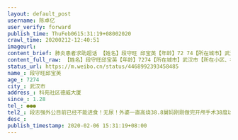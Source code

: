 ```yaml
---
layout: default_post
username: 陈卓亿
user_verify: forward
publish_time: ThuFeb0615:31:19+08002020
crawl_time: 20200212-12:40:51
imageurl: 
content_brief: 肺炎患者求助超话 【姓名】段守旺 邱宝英【年龄】72 74【所在城市】武汉市【所在小区、社区】科苑社区德威大厦【患病时间】1.28【联系方式】●●●【其他紧急联系人】段志强外公目前已经不能进食！无尿！外婆一直高烧38.8 舅妈刚刚做完开颅手术38度以上他们三位都在吸氧还是我们自 ...全文
content_full_raw: 【姓名】段守旺邱宝英【年龄】7274【所在城市】武汉市【所在小区、社区】科苑社区德威大厦【患病时间】1.28【联系方式】●●●【其他紧急联系人】段志强外公目前已经不能进食！无尿！外婆一直高烧38.8舅妈刚刚做完开颅手术38度以上他们三位都在吸氧还是我们自己想办法买的氧气！舅舅情况稍微好点病轻照顾病重2020年1月29日去医院做检查，分别是我的外公外婆舅舅舅妈到医院检查出肺部，其中外婆外公舅妈被检查出。有炎症疑似新冠心病读。但是医院无法收治病人，只有回家自行隔离。我的外公外婆年纪比较大医院也不收，只能在家自己吃药，自行隔离等到第三天，我舅舅开始发热去医院检查，同样肺部有炎症被传染上了新型冠心病多，我们普通民众在家隔离，根本没有办法做到让病情不传播。当天晚上外公外婆高烧打120排队，三四百位，向社区反映响政府反应都是说只能报备等着听安排。家中就是外公外婆舅舅舅妈都被检查出了新型冠心病多双肺感染。可使中没有办法在医院做核酸检测医生说，病情不达标不够严重，没有办法做核酸检测，几位患者只能在家里自行隔离用抵抗力扛着没有任何办法。2月3号我的外公外婆舅妈被社区带走在酒店隔离，可是同样也是治标不治本，在社区隔离也没有药吃，也没有针打没有救治能力，还是我们去买，然后再送过去，他们只是换了一个地方睡觉而已。外公外婆年纪比较大，他们的身体受不了，直到2月4号再去医院做检查的时候已经插上了呼吸机打上了，真可是我的外公外婆已经快扛不住了，医生说已经不行了，在这种情况下才给做了核酸检测到现在为止，核酸检测的结果还没有出来！没有确诊就没办法住院愿二位老人身体已经吃不消了，高烧38度5往上走，就算是年轻人的身体也扛不住！在医院检查医生都说老人快不行了，这种情况下还没有办法收治住院，那要等到什么时候去，什么时候！武汉又有多少患者是这种情况只能在家等着。我们不给别人添麻烦，最小化的减少传播，但谁来救救我们的命啊。我们武汉人只能用血肉之躯挡住病毒的第一道门，求政府加快办事力度。我真的希望大家都可以活着从这一场疫情里面走出来。！武汉
status_url: https://m.weibo.cn/status/4468992393458485
name_: 段守旺邱宝英
age_: 7274
city_: 武汉市
address_: 科苑社区德威大厦
since_: 1.28
tel_: ●●●
tel2_: 段志强外公目前已经不能进食！无尿！外婆一直高烧38.8舅妈刚刚做完开颅手术38度以上他们三位都在吸氧还是我们自己想办法买的氧气！舅舅情况稍微好点病轻照顾病重2020年1月29日去医院做检查，分别是我的外公外婆舅舅舅妈到医院检查出肺部，其中外婆外公舅妈被检查出。有炎症疑似新冠心病读。但是医院无法收治病人，只有回家自行隔离。我的外公外婆年纪比较大医院也不收，只能在家自己吃药，自行隔离等到第三天，我舅舅开始发热去医院检查，同样肺部有炎症被传染上了新型冠心病多，我们普通民众在家隔离，根本没有办法做到让病情不传播。当天晚上外公外婆高烧打120排队，三四百位，向社区反映响政府反应都是说只能报备等着听安排。家中就是外公外婆舅舅舅妈都被检查出了新型冠心病多双肺感染。可使中没有办法在医院做核酸检测医生说，病情不达标不够严重，没有办法做核酸检测，几位患者只能在家里自行隔离用抵抗力扛着没有任何办法。2月3号我的外公外婆舅妈被社区带走在酒店隔离，可是同样也是治标不治本，在社区隔离也没有药吃，也没有针打没有救治能力，还是我们去买，然后再送过去，他们只是换了一个地方睡觉而已。外公外婆年纪比较大，他们的身体受不了，直到2月4号再去医院做检查的时候已经插上了呼吸机打上了，真可是我的外公外婆已经快扛不住了，医生说已经不行了，在这种情况下才给做了核酸检测到现在为止，核酸检测的结果还没有出来！没有确诊就没办法住院愿二位老人身体已经吃不消了，高烧38度5往上走，就算是年轻人的身体也扛不住！在医院检查医生都说老人快不行了，这种情况下还没有办法收治住院，那要等到什么时候去，什么时候！武汉又有多少患者是这种情况只能在家等着。我们不给别人添麻烦，最小化的减少传播，但谁来救救我们的命啊。我们武汉人只能用血肉之躯挡住病毒的第一道门，求政府加快办事力度。我真的希望大家都可以活着从这一场疫情里面走出来。！武汉
desc_: 
publish_timestamp: 2020-02-06 15:31:19+08:00
---
```

